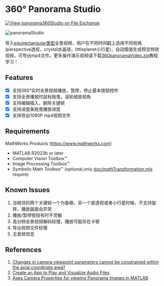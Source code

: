 # 360° Panorama Studio

[![View panorama360Studio on File Exchange](https://www.mathworks.com/matlabcentral/images/matlab-file-exchange.svg)](https://ww2.mathworks.cn/matlabcentral/fileexchange/173215-panorama360studio)

![panoramaStudio](images/output.gif)

导入[equirectangular类型](https://en.wikipedia.org/wiki/Equirectangular_projection)全景视频，用户在不同时间戳上选择不同视角(perspective透视，crystal水晶球，littleplanet小行星)，自动插值生成预览特效视频，可导出mp4文件。更多操作演示视频请下载[360panoramaVideo.zip](https://github.com/cuixing158/panorama360Studio/releases/download/v1.0.0/360panoramaVideo.zip)教程学习！

## Features

+ [x] 支持360°实时全景视频播放，暂停，停止基本按钮控件
+ [x] 支持全景播放时鼠标拖曳，滚轮缩放视角
+ [x] 支持编辑插入，删除关键帧
+ [x] 支持进度条拖曳播放进度
+ [x] 支持导出1080P mp4视频文件 

## Requirements

MathWorks Products (<https://www.mathworks.com>)

+ MATLAB R2023b or later
+ Computer Vision Toolbox™
+ Image Processing Toolbox™
+ Symbolic Math Toolbox™ (optional,only [doc/mathTransformation.mlx](doc/mathTransformation.mlx) require)

## Known Issues

1. 当相邻的两个关键帧一个为鱼眼，另一个是透视或者小行星时候，不支持旋转，播放画面会异常
1. 播放/暂停按钮有时不灵敏
1. 高分辨全景视频解码较慢，播放可能存在卡顿
1. 导出视频文件较慢
1. 无音频信息

## References

1. [Changes in camera viewpoint parameters cannot be constrained within the axial coordinate area?](https://ww2.mathworks.cn/matlabcentral/answers/2152210-changes-in-camera-viewpoint-parameters-cannot-be-constrained-within-the-axial-coordinate-area)
1. [Create an App to Play and Visualize Audio Files](https://www.mathworks.com/help/audio/ug/create-an-app-to-play-and-visualize-audio-files.html)
1. [Axes Camera Properties for viewing Panorama Images in MATLAB](https://blogs.mathworks.com/matlab/2023/08/16/axes-camera-properties-for-viewing-panorama-images-in-matlab/?from=cn)
